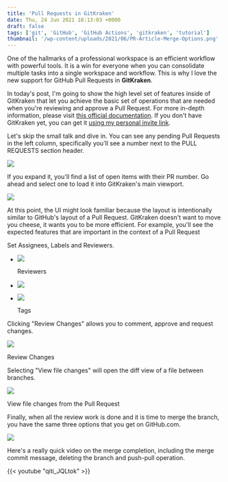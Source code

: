 ```yaml
---
title: 'Pull Requests in GitKraken'
date: Thu, 24 Jun 2021 18:13:03 +0000
draft: false
tags: ['git', 'GitHub', 'GitHub Actions', 'gitkraken', 'tutorial']
thumbnail: '/wp-content/uploads/2021/06/PR-Article-Merge-Options.png'
---
```


  
One of the hallmarks of a professional workspace is an efficient workflow with powerful tools. It is a win for everyone when you can consolidate multiple tasks into a single workspace and workflow. This is why I love the new support for GitHub Pull Requests in **GitKraken**.

In today's post, I'm going to show the high level set of features inside of GitKraken that let you achieve the basic set of operations that are needed when you're reviewing and approve a Pull Request. For more in-depth information, please visit [this official documentation](https://support.gitkraken.com/working-with-repositories/pull-requests/#github-pull-request-view). If you don't have GitKraken yet, you can get it [using my personal invite link](https://www.gitkraken.com/invite/5G9KUffp).

Let's skip the small talk and dive in. You can see any pending Pull Requests in the left column, specifically you'll see a number next to the PULL REQUESTS section header.

![](/wp-content/uploads/2021/06/PRSection.png)

If you expand it, you'll find a list of open items with their PR number. Go ahead and select one to load it into GitKraken's main viewport.

![](/wp-content/uploads/2021/06/PR-Article-2-1024x607.png)

At this point, the UI might look familiar because the layout is intentionally similar to GitHub's layout of a Pull Request. GitKraken doesn't want to move you cheese, it wants you to be more efficient. For example, you'll see the expected features that are important in the context of a Pull Request

Set Assignees, Labels and Reviewers.

*   ![](/wp-content/uploads/2021/06/PR-Article-Set-Reviewers.png)
    
    Reviewers
    
*   ![](/wp-content/uploads/2021/06/PR-Article-Set-Assignees.png)
    
*   ![](/wp-content/uploads/2021/06/PR-Article-Set-Labels.png)
    
    Tags
    

Clicking "Review Changes" allows you to comment, approve and request changes.

![](/wp-content/uploads/2021/06/PR-Article-Review-Changes.png)

Review Changes

Selecting "View file changes" will open the diff view of a file between branches.

![](/wp-content/uploads/2021/06/PR-Article-File-Changes-1024x646.png)

View file changes from the Pull Request

Finally, when all the review work is done and it is time to merge the branch, you have the same three options that you get on GitHub.com.

![](/wp-content/uploads/2021/06/PR-Article-Merge-Options.png)

Here's a really quick video on the merge completion, including the merge commit message, deleting the branch and push-pull operation.

{{< youtube "qiti_JQLtok" >}}